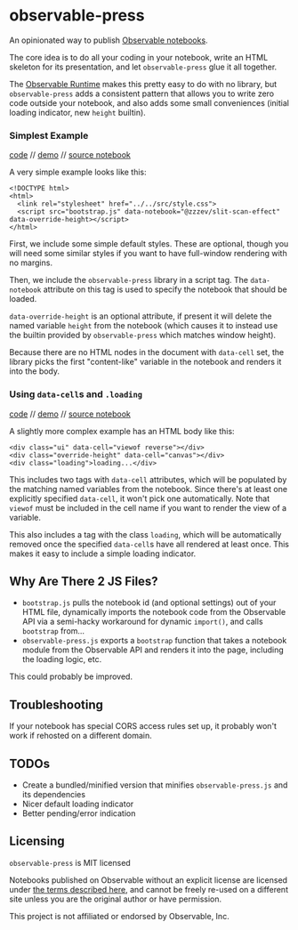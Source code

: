 # observable-press
An opinionated way to publish [Observable notebooks](//observablehq.com).

The core idea is to do all your coding in your notebook, write an HTML skeleton for its presentation, and let `observable-press` glue it all together.

The [Observable Runtime](https://github.com/observablehq/runtime) makes this pretty easy to do with no library, but `observable-press` adds a consistent pattern that allows you to write zero code outside your notebook, and also adds some small conveniences (initial loading indicator, new `height` builtin).

### Simplest Example

[code](examples/simple/index.html) // [demo](https://zzzev.github.io/observable-press/examples/simple) // [source notebook](//observablehq.com/@zzzev/slit-scan-effect)

A very simple example looks like this:
```
<!DOCTYPE html>
<html>
  <link rel="stylesheet" href="../../src/style.css">
  <script src="bootstrap.js" data-notebook="@zzzev/slit-scan-effect" data-override-height></script>
</html>
```

First, we include some simple default styles. These are optional, though you will need some similar styles if you want to have full-window rendering with no margins.

Then, we include the `observable-press` library in a script tag. The `data-notebook` attribute on this tag is used to specify the notebook that should be loaded. 

`data-override-height` is an optional attribute, if present it will delete the named variable `height` from the notebook (which causes it to instead use the builtin provided by `observable-press` which matches window height).

Because there are no HTML nodes in the document with `data-cell` set, the library picks the first "content-like" variable in the notebook and renders it into the body.

### Using `data-cell`s and `.loading`

[code](examples/simple-ui/index.html) // [demo](https://zzzev.github.io/observable-press/examples/simple-ui) // [source notebook](//observablehq.com/@zzzev/reversable-zoom)

A slightly more complex example has an HTML body like this:
```
<div class="ui" data-cell="viewof reverse"></div>
<div class="override-height" data-cell="canvas"></div>
<div class="loading">loading...</div>
```

This includes two tags with `data-cell` attributes, which will be populated by the matching named variables from the notebook. Since there's at least one explicitly specified `data-cell`, it won't pick one automatically. Note that `viewof` must be included in the cell name if you want to render the view of a variable.

This also includes a tag with the class `loading`, which will be automatically removed once the specified `data-cell`s have all rendered at least once. This makes it easy to include a simple loading indicator.

## Why Are There 2 JS Files?
- `bootstrap.js` pulls the notebook id (and optional settings) out of your HTML file, dynamically imports the notebook code from the Observable API via a semi-hacky workaround for dynamic `import()`, and calls `bootstrap` from...
- `observable-press.js` exports a `bootstrap` function that takes a notebook module from the Observable API and renders it into the page, including the loading logic, etc.

This could probably be improved.

## Troubleshooting
If your notebook has special CORS access rules set up, it probably won't work if rehosted on a different domain.

## TODOs
- Create a bundled/minified version that minifies `observable-press.js` and its dependencies
- Nicer default loading indicator
- Better pending/error indication

## Licensing
`observable-press` is MIT licensed

Notebooks published on Observable without an explicit license are licensed under [the terms described here](https://observablehq.com/terms-of-service), and cannot be freely re-used on a different site unless you are the original author or have permission.

This project is not affiliated or endorsed by Observable, Inc.